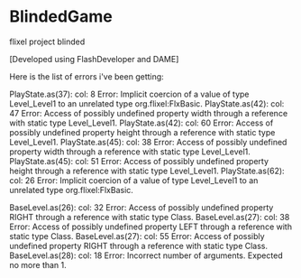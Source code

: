 BlindedGame
===========

flixel project blinded

[Developed using FlashDeveloper and DAME]

Here is the list of errors i've been getting:

PlayState.as(37): col: 8 Error: Implicit coercion of a value of type Level_Level1 to an unrelated type org.flixel:FlxBasic.
PlayState.as(42): col: 47 Error: Access of possibly undefined property width through a reference with static type Level_Level1.
PlayState.as(42): col: 60 Error: Access of possibly undefined property height through a reference with static type Level_Level1.
PlayState.as(45): col: 38 Error: Access of possibly undefined property width through a reference with static type Level_Level1.
PlayState.as(45): col: 51 Error: Access of possibly undefined property height through a reference with static type Level_Level1.
PlayState.as(62): col: 26 Error: Implicit coercion of a value of type Level_Level1 to an unrelated type org.flixel:FlxBasic.

BaseLevel.as(26): col: 32 Error: Access of possibly undefined property RIGHT through a reference with static type Class.
BaseLevel.as(27): col: 38 Error: Access of possibly undefined property LEFT through a reference with static type Class.
BaseLevel.as(27): col: 55 Error: Access of possibly undefined property RIGHT through a reference with static type Class.
BaseLevel.as(28): col: 18 Error: Incorrect number of arguments.  Expected no more than 1.
